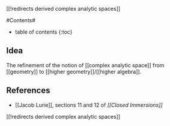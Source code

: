 [[!redirects derived complex analytic spaces]]

#Contents#
* table of contents
{:toc}

## Idea

The refinement of the notion of [[complex analytic space]] from [[geometry]] to [[higher geometry]]/[[higher algebra]].

## References

* [[Jacob Lurie]], sections 11 and 12 of _[[Closed Immersions]]_

[[!redirects derived complex analytic spaces]]
